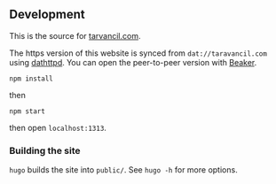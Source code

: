 ## Development

This is the source for [tarvancil.com](https://taravancil.com).

The https version of this website is synced from `dat://taravancil.com` using
[dathttpd](https://beakerbrowser/dathttpd). You can open the peer-to-peer
version with [Beaker](https://github.com/beakerbrowser/beaker).

```
npm install
```

then

```
npm start
```

then open `localhost:1313`.

### Building the site

`hugo` builds the site into `public/`. See `hugo -h` for more options.
